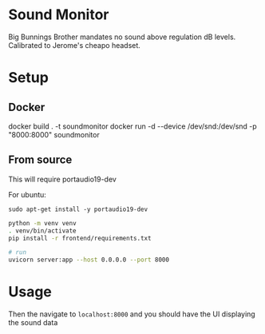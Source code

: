 # Sound Monitor

Big Bunnings Brother mandates no sound above regulation dB levels. Calibrated to Jerome's cheapo headset.

# Setup

## Docker

docker build . -t soundmonitor
docker run -d --device /dev/snd:/dev/snd -p "8000:8000" soundmonitor

## From source

This will require portaudio19-dev

For ubuntu:
```
sudo apt-get install -y portaudio19-dev
```

```bash
python -m venv venv
. venv/bin/activate
pip install -r frontend/requirements.txt

# run
uvicorn server:app --host 0.0.0.0 --port 8000
```

# Usage

Then the navigate to `localhost:8000` and you should have the UI displaying the sound data

